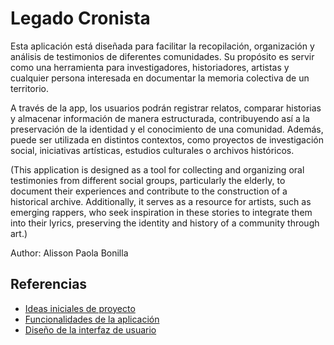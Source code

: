 # Legado Cronista

Esta aplicación está diseñada para facilitar la recopilación, organización y análisis de testimonios de diferentes comunidades. Su propósito es servir como una herramienta para investigadores, historiadores, artistas y cualquier persona interesada en documentar la memoria colectiva de un territorio.

A través de la app, los usuarios podrán registrar relatos, comparar historias y almacenar información de manera estructurada, contribuyendo así a la preservación de la identidad y el conocimiento de una comunidad. Además, puede ser utilizada en distintos contextos, como proyectos de investigación social, iniciativas artísticas, estudios culturales o archivos históricos.


(This application is designed as a tool for collecting and organizing oral testimonies from different social groups, particularly the elderly, to document their experiences and contribute to the construction of a historical archive. Additionally, it serves as a resource for artists, such as emerging rappers, who seek inspiration in these stories to integrate them into their lyrics, preserving the identity and history of a community through art.)


Author: Alisson Paola Bonilla
## Referencias

- [Ideas iniciales de proyecto](docs/ideas.md)
- [Funcionalidades de la aplicación](docs/funcionalidades.md)
- [Diseño de la interfaz de usuario](docs/ui.md)
